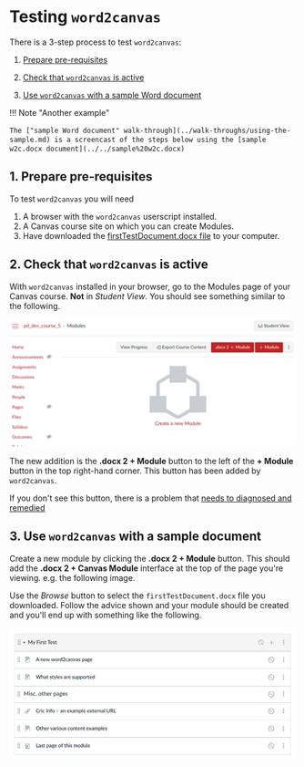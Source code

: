 # Testing ```word2canvas```

There is a 3-step process to test ```word2canvas```:

1. [Prepare pre-requisites](#1-prepare-pre-requisites)

2. [Check that ```word2canvas``` is active](#2-check-that-word2canvas-is-active)

3. [Use ```word2canvas``` with a sample Word document](#3-use-word2canvas-with-a-sample-document)

!!! Note "Another example"

    The ["sample Word document" walk-through](../walk-throughs/using-the-sample.md) is a screencast of the steps below using the [sample w2c.docx document](../../sample%20w2c.docx)

## 1. Prepare pre-requisites

To test ```word2canvas``` you will need

1. A browser with the ```word2canvas``` userscript installed.
2. A Canvas course site on which you can create Modules.
3. Have downloaded the [firstTestDocument.docx file](https://github.com/djplaner/word-to-canvas-module/raw/main/docs/firstTestDocument.docx) to your computer.

## 2. Check that ```word2canvas``` is active

With ```word2canvas``` installed in your browser, go to the Modules page of your Canvas course. **Not** in _Student View_. You should see something similar to the following.

![](../images/testingInitiate.png)

The new addition is the **.docx 2 + Module** button to the left of the **+ Module** button in the top right-hand corner. This button has been added by ```word2canvas```.

If you don't see this button, there is a problem that [needs to diagnosed and remedied](../limitations/diagnosis.md)

## 3. Use ```word2canvas``` with a sample document

Create a new module by clicking the **.docx 2 + Module** button. This should add the **.docx 2 + Canvas Module** interface at the top of the page you're viewing. e.g. the following image.

Use the _Browse_ button to select the ```firstTestDocument.docx``` file you downloaded. Follow the advice shown and your module should be created and you'll end up with something like the following.

![](../images/myFirstTest.png)